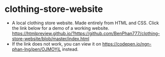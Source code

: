 # clothing-store-website
- A local clothing store website. Made entirely from HTML and CSS. Click the link below for a demo of a working website. https://htmlpreview.github.io/?https://github.com/BenPhan777/clothing-store-website/blob/master/index.html
- If the link does not work, you can view it on https://codepen.io/ngn-phan-lng/pen/OJMOYjL instead.
